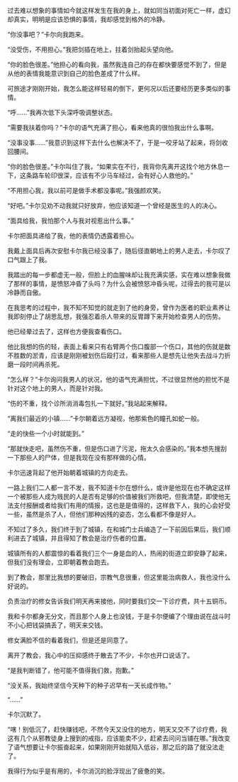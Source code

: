 过去难以想象的事情如今就这样发生在我的身上，就如同当初面对死亡一样，虚幻却真实，明明是应该恐惧的事情，我却感觉到格外的冷静。

“你没事吧？”卡尔向我跑来。

“没受伤，不用担心。”我把剑插在地上，拄着剑抬起头望向他。

“你的脸色很差。”他担心的看向我，虽然我连自己的存在都快要感觉不到了，但是从他的表情我能意识到自己的脸色差成了什么样。

可旅途才刚刚开始，我怎么能这样轻易的倒下，更何况以后还要经历更多类似的事情。

“呼……”我再次低下头深呼吸调整状态。

“需要我扶着你吗？”卡尔的语气充满了担心，看来他真的很怕我出什么事啊。

“没事没事……”我意识到这样下去什么也解决不了，于是一咬牙站了起来，将剑收回腰间。

“你的脸色很差。”卡尔叫住了我，“如果实在不行，我背你先离开这找个地方休息一下，这条路车轮印很深，应该有不少马车经过，会有好心人救他的。”

“不用担心我，我以前可是做手术都没事呢。”我强颜欢笑。

“好吧。”卡尔见劝不动我就只好放弃，他应该知道一个曾经是医生的人的决心。

“面具给我，我怕那个人与我对视惹出什么事。”

卡尔把面具递给了我，他的表情仍透露着担心。

我戴上面具后再次安慰卡尔我已经没事了，随后径直朝地上的男人走去，卡尔叹了口气跟上了我。

我踏出的每一步都虚无一般，但脸上的血腥味却让我充满实感，实在难以想象我做了那样的事情，是愤怒冲昏了头吗？为什么会被愤怒冲昏头呢，过得去的我可是以冷静而自傲。

在我思考的过程中，我不知不知觉的就走到了他的身旁，曾作为医者的职业素养让我即刻停止了胡思乱想，我强忍着杀人带来的反胃蹲下来开始检查男人的伤势。

他已经晕过去了，这样也方便我查看伤口。

他比我想的伤的轻，表面上看来只有右臂两个伤口腹部一个伤口，其他的伤就是数不胜数的淤青，应该是刚刚被划伤后殴打过，看来那些人是想先让他失去战斗力折磨一段时间再杀死。

“怎么样？”卡尔询问我男人的状况，他的语气充满担忧，不过很显然他的担忧不是针对这个地上的男人，而是针对我。

“伤的不重，找个诊所消消毒包扎一下就好。”我站起来解释。

“离我们最近的小镇……”卡尔朝着远方凝视，他那紫色的瞳孔如蛇一般。

“走的快些一个小时就能到。”

“那就快走吧，虽然伤不重，但是伤口进了污泥，拖太久会感染的。”我本想先搜刮一下那些人的尸体，但是我现在没有那样做的心情。

卡尔迅速背起了他开始朝着城镇的方向走去。

一路上我们二人都一言不发，我不知道卡尔在想什么，或许是他现在也不确定这样一个被那些人成为贱民的人是否有足够的价值被我们所救吧，但我清楚，即使他无法支付报酬或者给我们有用的情报，这也是是值得的，这样救下人，我的心会好受一些，虽然是杀了人，但他们那种凶残的姿态，怎么看都不像是好人。

不知过了多久，我们终于到了城镇，在和城门士兵编造了一下前因后果后，我们顺利进去了城镇，并且得知了教会是治疗伤者的位置。

城镇所有的人都震惊的看着我们三个一身是血的人，热闹的街道立即安静了起来，但我们没有理会，立即朝着教会跑去。

到了教会，那里比我想的要破旧，宗教气息很重，但这里能治病救人，我也没什么好说的。

负责治疗的修女告诉我们明天再来接他，同时要我们交一下诊疗费，共十五铜币。

我和卡尔都身无分文，而且那个人身上也没钱，于是卡尔便编了个理由说在战斗时不小心把钱袋搞丢了，明天来交钱。

修女满脸不信的看着我们，但是还是同意了。

离开了教会，我心中的压抑感终于散去了不少，卡尔也开口说话了。

“是我判断错了，他可能不值得我们救，抱歉。”

“没关系，我始终坚信今天种下的种子迟早有一天长成作物。”

“……”

卡尔沉默了。

“嗐！别低沉了，赶快赚钱吧，不然今天又没住的地方，明天又交不了诊疗费，我这有几个从邪教徒身上搜到的戒指，应该能卖不少，赶紧去问问当铺在哪。”我改变了语气想要让卡尔振奋起来，如果刚刚开始就陷入低谷，那之后的路了就没法走了。

我得行为似乎是有用的，卡尔消沉的脸浮现出了疲惫的笑。


